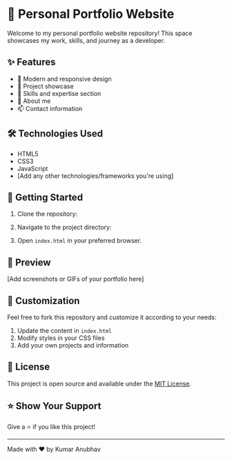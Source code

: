 # 🌟 Personal Portfolio Website

Welcome to my personal portfolio website repository! This space showcases my work, skills, and journey as a developer.

## ✨ Features

- 🎨 Modern and responsive design
- 💼 Project showcase
- 🚀 Skills and expertise section
- 📝 About me
- 📫 Contact information

## 🛠️ Technologies Used

- HTML5
- CSS3
- JavaScript
- [Add any other technologies/frameworks you're using]

## 🚀 Getting Started

1. Clone the repository:

2. Navigate to the project directory:

3. Open `index.html` in your preferred browser.

## 📸 Preview

[Add screenshots or GIFs of your portfolio here]

## 🔧 Customization

Feel free to fork this repository and customize it according to your needs:

1. Update the content in `index.html`
2. Modify styles in your CSS files
3. Add your own projects and information

## 📝 License

This project is open source and available under the [MIT License](LICENSE).

## ⭐ Show Your Support

Give a ⭐️ if you like this project!

---

Made with ❤️ by Kumar Anubhav
